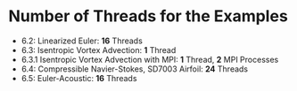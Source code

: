 # Number of Threads for the Examples

 - 6.2: Linearized Euler: **16** Threads
 - 6.3: Isentropic Vortex Advection: **1** Thread
 - 6.3.1 Isentropic Vortex Advection with MPI: **1** Thread, **2** MPI Processes
 - 6.4: Compressible Navier-Stokes, SD7003 Airfoil: **24** Threads
 - 6.5: Euler-Acoustic: **16** Threads